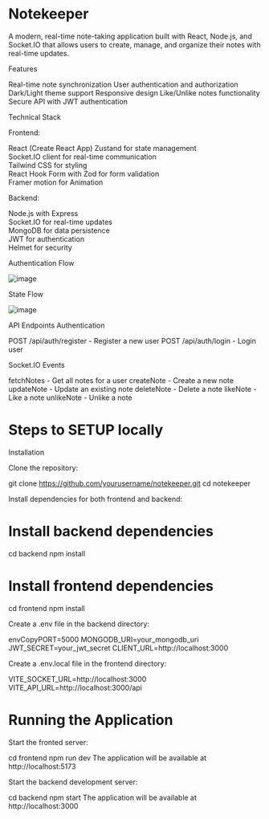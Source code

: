 # Notekeeper

A modern, real-time note-taking application built with React, Node.js, and Socket.IO that allows users to create, manage, and organize their notes with real-time updates.


Features

Real-time note synchronization
User authentication and authorization
Dark/Light theme support
Responsive design
Like/Unlike notes functionality
Secure API with JWT authentication

Technical Stack

Frontend:

React (Create React App)
Zustand for state management <br/>
Socket.IO client for real-time communication <br/>
Tailwind CSS for styling <br/>
React Hook Form with Zod for form validation <br/>
Framer motion for Animation <br/>

Backend:

Node.js with Express <br/>
Socket.IO for real-time updates <br/>
MongoDB for data persistence <br/>
JWT for authentication <br/>
Helmet for security <br/>


Authentication Flow 

![image](https://github.com/user-attachments/assets/503ce735-5a78-4c03-8e89-3ea410f2fbbb)

State Flow

![image](https://github.com/user-attachments/assets/2b72993c-e295-4b10-9fdc-5fb6d92454ac)

API Endpoints
Authentication

POST /api/auth/register - Register a new user
POST /api/auth/login - Login user

Socket.IO Events

fetchNotes - Get all notes for a user
createNote - Create a new note
updateNote - Update an existing note
deleteNote - Delete a note
likeNote - Like a note
unlikeNote - Unlike a note

# Steps to SETUP locally
Installation

Clone the repository:

git clone https://github.com/yourusername/notekeeper.git
cd notekeeper

Install dependencies for both frontend and backend:

# Install backend dependencies
cd backend
npm install

# Install frontend dependencies
cd frontend
npm install

Create a .env file in the backend directory:

envCopyPORT=5000
MONGODB_URI=your_mongodb_uri
JWT_SECRET=your_jwt_secret
CLIENT_URL=http://localhost:3000

Create a .env.local file in the frontend directory:


VITE_SOCKET_URL=http://localhost:3000
VITE_API_URL=http://localhost:3000/api

# Running the Application

Start the fronted server:

cd frontend
npm run dev
The application will be available at http://localhost:5173
 
Start the backend development server:

cd backend
npm start
The application will be available at http://localhost:3000


